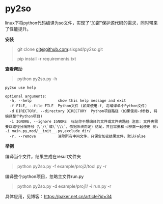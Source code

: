 # py2so
linux下将python代码编译为so文件，实现了“加密”保护源代码的需求，同时带来了性能提升。

**安装**

> git clone git@github.com:sixgad/py2so.git
>
> pip install -r requirements.txt

**查看帮助**

> python py2so.py -h

```shell
py2so use help

optional arguments:
  -h, --help            show this help message and exit
  -f FILE, --file FILE  Python文件 (如果使用-f, 将编译单个Python文件)
  -d DIRECTORY, --directory DIRECTORY  Python项目路径 (如果使用-d参数, 将编译整个Python项目)
  -i IGNORE, --ignore IGNORE  标记你不想编译的文件或文件夹路径 注意: 文件夹需要以路径分隔符号（\`/\`或\`\\\`，依据系统而定）结尾，并且需要和-d参数一起使用 例: -i main.py,mod/__init__.py,exclude_dir/
  -r, --remove          清除所有中间文件，只保留加密结果文件，默认False
```

**举例**

编译当个文件，结果生成在result文件夹

> python py2so.py -f example/proj2/tool.py -r

编译整个python项目，忽略主文件run.py

> python py2so.py -d example/proj1/ -i run.py -r



具体应用，见博客：https://paker.net.cn/article?id=34
